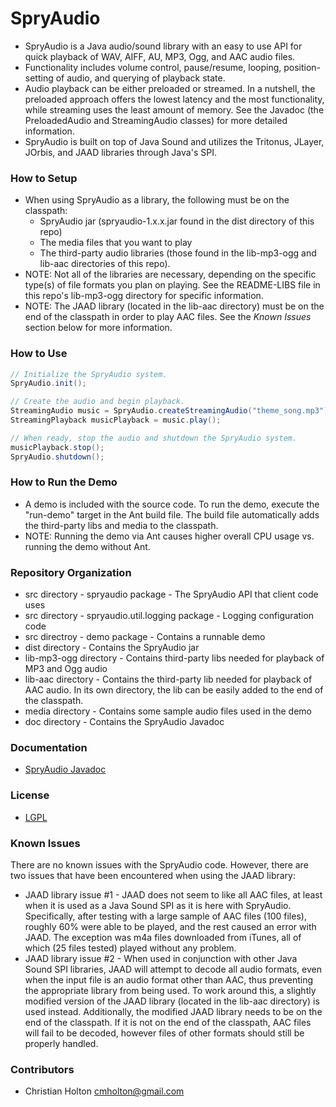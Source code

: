 # SpryAudio

* SpryAudio is a Java audio/sound library with an easy to use API for quick 
  playback of WAV, AIFF, AU, MP3, Ogg, and AAC audio files. 
* Functionality includes volume control, pause/resume, looping, 
  position-setting of audio, and querying of playback state.   
* Audio playback can be either preloaded or streamed. In a nutshell, the
  preloaded approach offers the lowest latency and the most functionality,
  while streaming uses the least amount of memory. See the Javadoc (the 
  PreloadedAudio and StreamingAudio classes) for more detailed information. 
* SpryAudio is built on top of Java Sound and utilizes the Tritonus, JLayer,
  JOrbis, and JAAD libraries through Java's SPI.


### How to Setup

* When using SpryAudio as a library, the following must be on the classpath: 
    * SpryAudio jar (spryaudio-1.x.x.jar found in the dist directory of this 
      repo)
    * The media files that you want to play
    * The third-party audio libraries (those found in the lib-mp3-ogg and lib-aac 
      directories of this repo). 
* NOTE: Not all of the libraries are necessary, depending on the specific
  type(s) of file formats you plan on playing. See the README-LIBS file in this 
  repo's lib-mp3-ogg directory for specific information.
* NOTE: The JAAD library (located in the lib-aac directory) must be on the end
  of the classpath in order to play AAC files. See the *Known Issues* section
  below for more information.
  
  
### How to Use

```java
// Initialize the SpryAudio system.
SpryAudio.init();

// Create the audio and begin playback.
StreamingAudio music = SpryAudio.createStreamingAudio("theme_song.mp3");
StreamingPlayback musicPlayback = music.play();

// When ready, stop the audio and shutdown the SpryAudio system.
musicPlayback.stop();
SpryAudio.shutdown();
```

### How to Run the Demo

* A demo is included with the source code. To run the demo, execute the 
  "run-demo" target in the Ant build file. The build file automatically adds 
  the third-party libs and media to the classpath.
* NOTE: Running the demo via Ant causes higher overall CPU usage vs. running
  the demo without Ant.
  

### Repository Organization

* src directory - spryaudio package - The SpryAudio API that client code uses
* src directory - spryaudio.util.logging package - Logging configuration code
* src directroy - demo package - Contains a runnable demo
* dist directory - Contains the SpryAudio jar
* lib-mp3-ogg directory - Contains third-party libs needed for playback of MP3
  and Ogg audio
* lib-aac directory - Contains the third-party lib needed for playback of AAC
  audio. In its own directory, the lib can be easily added to the end of the
  classpath.
* media directory - Contains some sample audio files used in the demo
* doc directory - Contains the SpryAudio Javadoc


### Documentation

* [SpryAudio Javadoc](http://cmholton.github.io/SpryAudio/doc)


### License

* [LGPL](https://www.gnu.org/licenses/lgpl-3.0.en.html)


### Known Issues

There are no known issues with the SpryAudio code. However, there are two
issues that have been encountered when using the JAAD library:

* JAAD library issue #1 - JAAD does not seem to like all AAC files, at 
  least when it is used as a Java Sound SPI as it is here with SpryAudio. 
  Specifically, after testing with a large sample of AAC files (100 files),
  roughly 60% were able to 	be played, and the rest caused an error with 
  JAAD. The exception was m4a files downloaded from iTunes, all of which 
  (25 files tested) played without any problem. 
* JAAD library issue #2 - When used in conjunction with other Java Sound 
  SPI libraries, JAAD will attempt to decode all audio formats, even when the
  input file is an audio format other than AAC, thus preventing the 
  appropriate library from being used. To work around this, a slightly 
  modified version of the JAAD library (located in the lib-aac directory) is 
  used instead. Additionally, the modified JAAD library needs to be on the
  end of the classpath. If it is not on the end of the classpath, AAC files
  will fail to be decoded, however files of other formats should still be 
  properly handled.     


### Contributors

* Christian Holton <cmholton@gmail.com>



